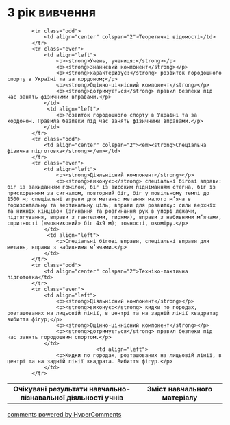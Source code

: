 <div id="hypercomments_widget" class="js-hypercomments-widget invisible"></div>

3 рік вивчення
=============================

<table>
  <body>
    <tr>
<td align="center" width="60%"><strong>Очікувані результати навчально-пізнавальної діяльності учнів</strong></td>
<td align="center" width="40%"><strong>Зміст навчального матеріалу</strong></td>
    </tr>

            <tr class="odd">
                <td align="center" colspan="2">Теоретичні відомості</td>
            </tr>
            <tr class="even">
                <td align="left">
                    <p><strong>Учень, учениця:</strong></p>
                    <p><strong>Знаннєвий компонент</strong></p>
                    <p><strong>характеризує:</strong> розвиток городошного спорту в Україні та за кордоном;</p>
                    <p><strong>Оцінно-ціннісний компонент</strong></p>
                    <p><strong>дотримується</strong> правил безпеки під час занять фізичними вправами.</p>
                </td>
                 <td align="left">
                    <p>Розвиток городошного спорту в Україні та за кордоном. Правила безпеки під час занять фізичними вправами.</p>
                </td>               
            </tr>
            <tr class="odd">
                <td align="center" colspan="2"><em><strong>Спеціальна фізична підготовка</strong></em></td>
            </tr>
            <tr class="even">
                <td align="left">
                    <p><strong>Діяльнісний компонент</strong></p>
                    <p><strong>виконує:</strong> спеціальні бігові вправи: біг із закиданням гомілок, біг із високим підніманням стегна, біг із прискоренням за сигналом, повторний біг, біг у повільному темпі до 1500 м; спеціальні вправи для метань: метання малого м’яча в горизонтальну та вертикальну ціль; вправи для розвитку: сили верхніх та нижніх кінцівок (згинання та розгинання рук в упорі лежачи, підтягування, вправи з гантелями, гирями), вправи з набивними м’ячами, спритності («човниковий» біг 4x9 м); точності, окоміру.</p>
                </td>
                 <td align="left">
                    <p>Спеціальні бігові вправи, спеціальні вправи для метань, вправи з набивними м’ячами.</p>
                </td>   
            </tr>
            <tr class="odd">
                <td align="center" colspan="2">Техніко-тактична підготовка</td>
            </tr>
            <tr class="even">
                <td align="left">
                    <p><strong>Діяльнісний компонент</strong></p>
                    <p><strong>виконує:</strong> кидки по городах, розташованих на лицьовій лінії, в центрі та на задній лінії квадрата; вибиття фігур;</p>
                    <p><strong>Оцінно-ціннісний компонент</strong></p>
                    <p><strong>дотримується</strong> правил безпеки під час занять городошним спортом.</p>
                </td>
                                 <td align="left">
                    <p>Кидки по городах, розташованих на лицьовій лінії, в центрі та на задній лінії квадрата. Вибиття фігур.</p>
                </td>   
            </tr>
  </body>
</table>

<div class="js-hypercomments-container">
    <a href="http://hypercomments.com" class="hc-link" title="comments widget">comments powered by HyperComments</a>
</div>